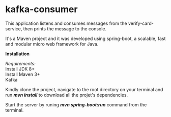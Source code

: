 # kafka-consumer

This application listens and consumes messages from the verify-card-service, then prints the message to the console.

It's a Maven project and it was developed using spring-boot, a scalable, fast and modular micro web framework for Java.

<b>Installation</b>

<i>Requirements:</i><br>
Install JDK 8+ <br>
Install Maven 3+ <br>
Kafka


Kindly clone the project, navigate to the root directory on your terminal and run <b><i>mvn install</i></b> to download all the projet's dependencies. 

Start the server by runing <b><i>mvn spring-boot:run</i></b> command from the terminal.

